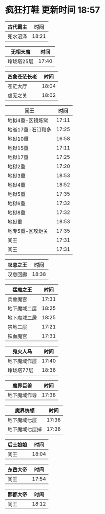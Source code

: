 # 疯狂打鞋 更新时间 18:57

| 古代霸主   | 时间    |
|--------|-------|
| 死水沼泽 | 18:21 |

| 无相天魔   | 时间    |
|--------|-------|
| 玲珑塔25层 | 17:40 |

| 四象苍茫长老   | 时间    |
|--------|-------|
| 苍茫大厅 | 18:04 |
| 虚无之关 | 18:02 |

| 间王   | 时间    |
|--------|-------|
| 地拟4重-区镜炼狱 | 17:11 |
| 地省17重-石订和多 | 17:25 |
| 地狱10重 | 16:58 |
| 地狱15重 | 17:11 |
| 地狱17重 | 17:25 |
| 地狱2重 | 17:20 |
| 地狱3重 | 18:53 |
| 地狱4重 | 18:52 |
| 地狱5重 | 17:35 |
| 地狱6重 | 17:32 |
| 地狱8重 | 17:32 |
| 地狱重 | 18:53 |
| 地专5重-区攻炬关 | 17:35 |
| 间王 | 17:31 |
| 阎王 | 17:31 |

| 叹息之王   | 时间    |
|--------|-------|
| 叹息回廊 | 18:38 |

| 猛魔之王   | 时间    |
|--------|-------|
| 兵曾魔宫 | 17:31 |
| 地下魔域二层 | 18:25 |
| 地下魔域二居 | 18:25 |
| 禁地二层 | 17:21 |
| 铁血魔宫 | 17:31 |

| 鬼火人马   | 时间    |
|--------|-------|
| 地下魔域作层 | 17:40 |
| 玲珑塔77层 | 18:36 |

| 魔界巨兽   | 时间    |
|--------|-------|
| 地下魔域作导 | 17:38 |

| 魔界统领   | 时间    |
|--------|-------|
| 地下魔域七层 | 17:36 |
| 地下魔域七层掉 | 17:36 |

| 后土娘娘   | 时间    |
|--------|-------|
| 阎王 | 18:04 |

| 东岳大帝   | 时间    |
|--------|-------|
| 阎王 | 17:54 |

| 酆都大帝   | 时间    |
|--------|-------|
| 阎王 | 18:12 |
